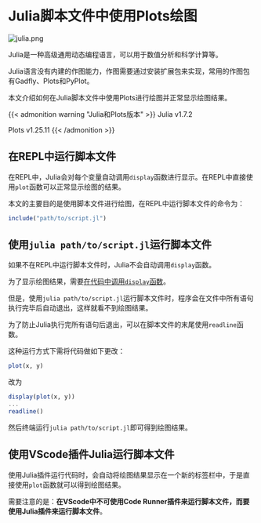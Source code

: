 # Julia脚本文件中使用Plots绘图


![julia.png](https://s2.loli.net/2022/02/28/MAk7Io6NtOiCxuB.png)

Julia是一种高级通用动态编程语言，可以用于数值分析和科学计算等。

Julia语言没有内建的作图能力，作图需要通过安装扩展包来实现，常用的作图包有Gadfly、Plots和PyPlot。

本文介绍如何在Julia脚本文件中使用Plots进行绘图并正常显示绘图结果。

{{< admonition warning "Julia和Plots版本" >}}
Julia v1.7.2

Plots v1.25.11
{{< /admonition >}}

## 在REPL中运行脚本文件

在REPL中，Julia会对每个变量自动调用`display`函数进行显示。在REPL中直接使用`plot`函数可以正常显示绘图的结果。

本文的主要目的是使用脚本文件进行绘图，在REPL中运行脚本文件的命令为：

```julia
include("path/to/script.jl")
```

## 使用`julia path/to/script.jl`运行脚本文件

如果不在REPL中运行脚本文件时，Julia不会自动调用`display`函数。

为了显示绘图结果，需要[在代码中调用`display`函数](https://docs.juliaplots.org/latest/tutorial/#Plotting-in-Scripts)。

但是，使用`julia path/to/script.jl`运行脚本文件时，程序会在文件中所有语句执行完毕后自动退出，这样就看不到绘图结果。

为了防止Julia执行完所有语句后退出，可以在脚本文件的末尾使用`readline`函数。

这种运行方式下需将代码做如下更改：

```julia
plot(x, y)
```

改为

```julia
display(plot(x, y))
...
readline()
```

然后终端运行`julia path/to/script.jl`即可得到绘图结果。

## 使用VScode插件Julia运行脚本文件

使用Julia插件运行代码时，会自动将绘图结果显示在一个新的标签栏中，于是直接使用`plot`函数就可以得到绘图结果。

需要注意的是：**在VScode中不可使用Code Runner插件来运行脚本文件，而要使用Julia插件来运行脚本文件**。
